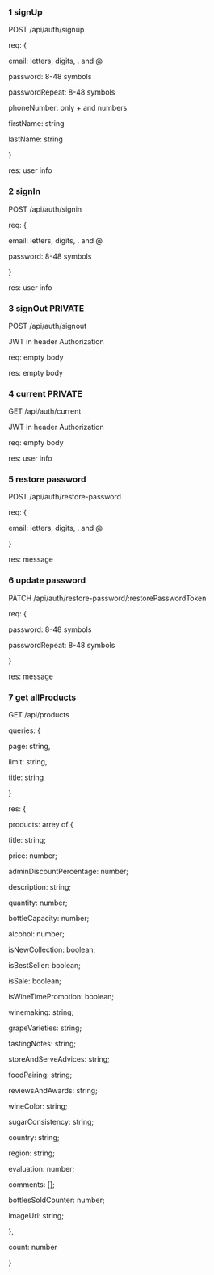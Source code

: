 ### 1 signUp

POST /api/auth/signup

req: {

  email: letters, digits, . and @
  
  password: 8-48 symbols

  passwordRepeat: 8-48 symbols
  
  phoneNumber: only + and numbers
  
  firstName: string
  
  lastName: string
  
}

res: user info

### 2 signIn

POST /api/auth/signin

req: {

  email: letters, digits, . and @
  
  password: 8-48 symbols
  
}

res: user info

### 3 signOut PRIVATE

POST /api/auth/signout

JWT in header Authorization

req: empty body

res: empty body

### 4 current PRIVATE

GET /api/auth/current

JWT in header Authorization

req: empty body

res: user info

### 5 restore password

POST /api/auth/restore-password

req: {

  email: letters, digits, . and @
  
}

res: message

### 6 update password

PATCH /api/auth/restore-password/:restorePasswordToken

req: {

  password: 8-48 symbols

  passwordRepeat: 8-48 symbols
  
}

res: message

### 7 get allProducts

GET /api/products

queries: {

page: string,

limit: string,

title: string

}

res: {

products: arrey of {

  title: string;
  
  price: number;
  
  adminDiscountPercentage: number;
  
  description: string;
  
  quantity: number;
  
  bottleCapacity: number;
  
  alcohol: number;
  
  isNewCollection: boolean;
  
  isBestSeller: boolean;
  
  isSale: boolean;
  
  isWineTimePromotion: boolean;
  
  winemaking: string;
  
  grapeVarieties: string;
  
  tastingNotes: string;
  
  storeAndServeAdvices: string;
  
  foodPairing: string;
  
  reviewsAndAwards: string;
  
  wineColor: string;
  
  sugarConsistency: string;
  
  country: string;
  
  region: string;
  
  evaluation: number;
  
  comments: [];
  
  bottlesSoldCounter: number;
  
  imageUrl: string;
  
},

count: number

}
